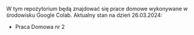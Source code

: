 W tym repozytorium będą znajdować się prace domowe wykonywane w środowisku Google Colab.
Aktualny stan na dzień 26.03.2024:
- Praca Domowa nr 2
